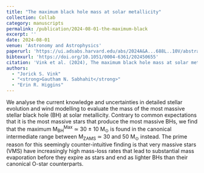 ```yaml
---
title: "The maximum black hole mass at solar metallicity"
collection: Collab
category: manuscripts
permalink: /publication/2024-08-01-the-maximum-black
excerpt: ''
date: 2024-08-01
venue: 'Astronomy and Astrophysics'
paperurl: 'https://ui.adsabs.harvard.edu/abs/2024A&A...688L..10V/abstract'
bibtexurl: 'https://doi.org/10.1051/0004-6361/202450655'
citation: 'Vink et al. (2024), The maximum black hole mass at solar metallicity, Astronomy and Astrophysics'
authors:
  - "Jorick S. Vink"
  - "<strong>Gautham N. Sabhahit</strong>"
  - "Erin R. Higgins"
---
```

We analyse the current knowledge and uncertainties in detailed stellar evolution and wind modelling to evaluate the mass of the most massive stellar black hole (BH) at solar metallicity. Contrary to common expectations that it is the most massive stars that produce the most massive BHs, we find that the maximum M<SUB>BH</SUB><SUP>Max</SUP> ≃ 30 ± 10 M<SUB>⊙</SUB> is found in the canonical intermediate range between M<SUB>ZAMS</SUB> ≃ 30 and 50 M<SUB>⊙</SUB> instead. The prime reason for this seemingly counter-intuitive finding is that very massive stars (VMS) have increasingly high mass-loss rates that lead to substantial mass evaporation before they expire as stars and end as lighter BHs than their canonical O-star counterparts.

